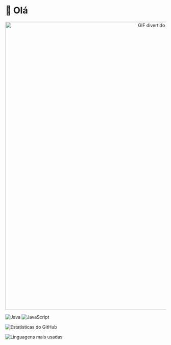 # 👋 Olá

<div align="center">
  <img src="https://media3.giphy.com/media/v1.Y2lkPTc5MGI3NjExcGM5bXFzZWtiNjg5aDdtcDQxY3F4d3ptZHZ5Mmhmb2Q0NWltZnhtMiZlcD12MV9pbnRlcm5hbF9naWZfYnlfaWQmY3Q9Zw/04qOfpbf2xQRmu1RLy/giphy.gif" alt="GIF divertido" width="900">
</div>

![Java](https://img.shields.io/badge/Java-4B0082?style=for-the-badge&logo=java&logoColor=white)
![JavaScript](https://img.shields.io/badge/JavaScript-00008B?style=for-the-badge&logo=javascript&logoColor=white)


![Estatísticas do GitHub](https://github-readme-stats.vercel.app/api?username=aerienhauer&show_icons=true&theme=radical)


![Linguagens mais usadas](https://github-readme-stats.vercel.app/api/top-langs/?username=aerienhauer&layout=compact&theme=radical)

